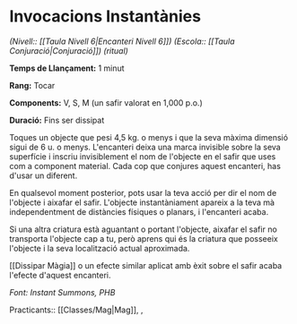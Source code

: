 # Invocacions Instantànies

*(Nivell:: [[Taula Nivell 6|Encanteri Nivell 6]]) (Escola:: [[Taula Conjuració|Conjuració]]) (ritual)*

**Temps de Llançament:** 1 minut

**Rang:** Tocar

**Components:** V, S, M (un safir valorat en 1,000 p.o.)

**Duració:** Fins ser dissipat

Toques un objecte que pesi 4,5 kg. o menys i que la seva màxima dimensió sigui de 6 u. o menys. L'encanteri deixa una marca invisible sobre la seva superfície i inscriu invisiblement el nom de l'objecte en el safir que uses com a component material. Cada cop que conjures aquest encanteri, has d'usar un diferent.

En qualsevol moment posterior, pots usar la teva acció per dir el nom de l'objecte i aixafar el safir. L'objecte instantàniament apareix a la teva mà independentment de distàncies físiques o planars, i l'encanteri acaba.

Si una altra criatura està aguantant o portant l'objecte, aixafar el safir no transporta l'objecte cap a tu, però aprens qui és la criatura que posseeix l'objecte i la seva localització actual aproximada.

[[Dissipar Màgia]] o un efecte similar aplicat amb èxit sobre el safir acaba l'efecte d'aquest encanteri.


*Font: Instant Summons, PHB*



Practicants:: [[Classes/Mag|Mag]], ,